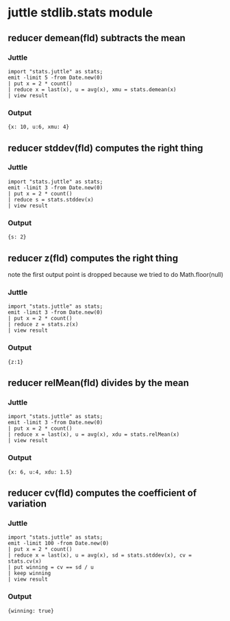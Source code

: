 # juttle stdlib.stats module

## reducer demean(fld) subtracts the mean
### Juttle
    import "stats.juttle" as stats;
    emit -limit 5 -from Date.new(0)
    | put x = 2 * count()
    | reduce x = last(x), u = avg(x), xmu = stats.demean(x)
    | view result

### Output
    {x: 10, u:6, xmu: 4}

## reducer stddev(fld) computes the right thing
### Juttle
    import "stats.juttle" as stats;
    emit -limit 3 -from Date.new(0)
    | put x = 2 * count()
    | reduce s = stats.stddev(x)
    | view result

### Output
    {s: 2}

## reducer z(fld) computes the right thing
note the first output point is dropped because we
tried to do Math.floor(null)
### Juttle
    import "stats.juttle" as stats;
    emit -limit 3 -from Date.new(0)
    | put x = 2 * count()
    | reduce z = stats.z(x)
    | view result

### Output
    {z:1}

## reducer relMean(fld) divides by the mean
### Juttle
    import "stats.juttle" as stats;
    emit -limit 3 -from Date.new(0)
    | put x = 2 * count()
    | reduce x = last(x), u = avg(x), xdu = stats.relMean(x)
    | view result

### Output
    {x: 6, u:4, xdu: 1.5}

## reducer cv(fld) computes the coefficient of variation
### Juttle
    import "stats.juttle" as stats;
    emit -limit 100 -from Date.new(0)
    | put x = 2 * count()
    | reduce x = last(x), u = avg(x), sd = stats.stddev(x), cv = stats.cv(x)
    | put winning = cv == sd / u
    | keep winning
    | view result

### Output
    {winning: true}
